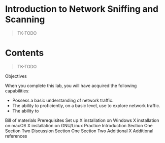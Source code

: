 # Introduction to Network Sniffing and Scanning

> TK-TODO

# Contents

> TK-TODO

Objectives

When you complete this lab, you will have acquired the following capabilities:

* Possess a basic understanding of network traffic. 
* The ability to proficiently, on a basic level, use <x tool> to explore network traffic.
* The ability to


Bill of materials
Prerequisites
Set up
    X installation on Windows
    X installation on macOS
    X installation on GNU/Linux
Practice
    Introduction
    Section One
    Section Two
Discussion
    Section One
    Section Two
    Additional X 
Additional references
